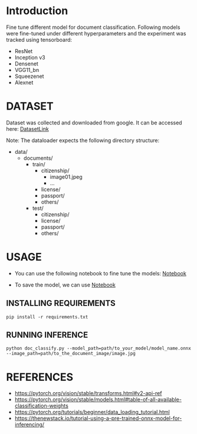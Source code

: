 # Introduction
Fine tune different model for document classification.
Following models were fine-tuned under different hyperparameters and the experiment was tracked using tensorboard:
* ResNet
* Inception v3
* Densenet
* VGG11_bn
* Squeezenet
* Alexnet


# DATASET
Dataset was collected and downloaded from google.
It can be accessed here: <a href = "https://drive.google.com/drive/folders/1MawKiWPK_0ZAaHWZbgQMsOc23id6n2UF?usp=sharing">DatasetLink </a>


Note: The dataloader expects the following directory structure:
- data/
  - documents/
    - train/
      - citizenship/
        - image01.jpeg
        - ...
      - license/
      - passport/
      - others/
    - test/
      - citizenship/
      - license/
      - passport/
      - others/

# USAGE

* You can use the following notebook to fine tune the models: <a href = "https://github.com/fuseMuskan/DocClassificationUpskilling/blob/main/doc_classification_with_transfer_learning/document_classification_with_transfer_learning.ipynb"> Notebook </a>

* To save the model, we can use <a href = "https://github.com/fuseMuskan/DocClassificationUpskilling/blob/main/doc_classification_with_transfer_learning/document_classification.ipynb">Notebook</a>


## INSTALLING REQUIREMENTS

```
pip install -r requirements.txt
```

## RUNNING INFERENCE

```
python doc_classify.py --model_path=path/to_your_model/model_name.onnx --image_path=path/to_the_document_image/image.jpg
```

# REFERENCES
* https://pytorch.org/vision/stable/transforms.html#v2-api-ref
* https://pytorch.org/vision/stable/models.html#table-of-all-available-classification-weights
* https://pytorch.org/tutorials/beginner/data_loading_tutorial.html
* https://thenewstack.io/tutorial-using-a-pre-trained-onnx-model-for-inferencing/
